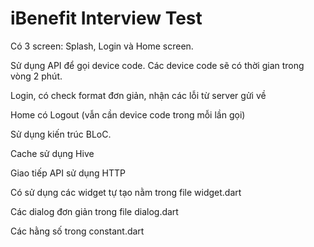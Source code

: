 # iBenefit Interview Test

Có 3 screen: Splash, Login và Home screen.

Sử dụng API để gọi device code. Các device code sẽ có thời gian trong vòng 2 phút.

Login, có check format đơn giản, nhận các lỗi từ server gửi về

Home có Logout (vẫn cần device code trong mỗi lần gọi)


Sử dụng kiến trúc BLoC.

Cache sử dụng Hive

Giao tiếp API sử dụng HTTP


Có sử dụng các widget tự tạo nằm trong file widget.dart

Các dialog đơn giản trong file dialog.dart

Các hằng số trong constant.dart
